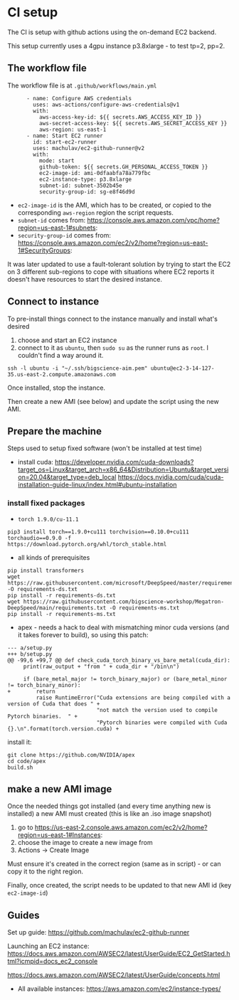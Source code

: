 # CI setup

The CI is setup with github actions using the on-demand EC2 backend.

This setup currently uses a 4gpu instance p3.8xlarge - to test tp=2, pp=2.


## The workflow file

The workflow file is at `.github/workflows/main.yml`


```
      - name: Configure AWS credentials
        uses: aws-actions/configure-aws-credentials@v1
        with:
          aws-access-key-id: ${{ secrets.AWS_ACCESS_KEY_ID }}
          aws-secret-access-key: ${{ secrets.AWS_SECRET_ACCESS_KEY }}
          aws-region: us-east-1
      - name: Start EC2 runner
        id: start-ec2-runner
        uses: machulav/ec2-github-runner@v2
        with:
          mode: start
          github-token: ${{ secrets.GH_PERSONAL_ACCESS_TOKEN }}
          ec2-image-id: ami-0dfaabfa78a779fbc
          ec2-instance-type: p3.8xlarge
          subnet-id: subnet-3502b45e
          security-group-id: sg-e8f46d9d
```

- `ec2-image-id` is the AMI, which has to be created, or copied to the corresponding `aws-region` region the script requests.
- `subnet-id` comes from: https://console.aws.amazon.com/vpc/home?region=us-east-1#subnets:
- `security-group-id` comes from: https://console.aws.amazon.com/ec2/v2/home?region=us-east-1#SecurityGroups:


It was later updated to use a fault-tolerant solution by trying to start the EC2 on 3 different sub-regions to cope with situations where EC2 reports it doesn't have resources to start the desired instance.



## Connect to instance

To pre-install things connect to the instance manually and install what's desired

1. choose and start an EC2 instance
2. connect to it as `ubuntu`, then `sudo su` as the runner runs as `root`. I couldn't find a way around it.
```
ssh -l ubuntu -i "~/.ssh/bigscience-aim.pem" ubuntu@ec2-3-14-127-35.us-east-2.compute.amazonaws.com
```

Once installed, stop the instance.

Then create a new AMI (see below) and update the script using the new AMI.


## Prepare the machine

Steps used to setup fixed software (won't be installed at test time)

- install cuda:
https://developer.nvidia.com/cuda-downloads?target_os=Linux&target_arch=x86_64&Distribution=Ubuntu&target_version=20.04&target_type=deb_local
https://docs.nvidia.com/cuda/cuda-installation-guide-linux/index.html#ubuntu-installation

### install fixed packages

- `torch 1.9.0/cu-11.1`

```
pip3 install torch==1.9.0+cu111 torchvision==0.10.0+cu111 torchaudio==0.9.0 -f https://download.pytorch.org/whl/torch_stable.html
```

- all kinds of prerequisites
```
pip install transformers
wget https://raw.githubusercontent.com/microsoft/DeepSpeed/master/requirements/requirements.txt -O requirements-ds.txt
pip install -r requirements-ds.txt
wget https://raw.githubusercontent.com/bigscience-workshop/Megatron-DeepSpeed/main/requirements.txt -O requirements-ms.txt
pip install -r requirements-ms.txt

```

- apex - needs a hack to deal with mismatching minor cuda versions (and it takes forever to build), so using this patch:

```
--- a/setup.py
+++ b/setup.py
@@ -99,6 +99,7 @@ def check_cuda_torch_binary_vs_bare_metal(cuda_dir):
     print(raw_output + "from " + cuda_dir + "/bin\n")

     if (bare_metal_major != torch_binary_major) or (bare_metal_minor != torch_binary_minor):
+        return
         raise RuntimeError("Cuda extensions are being compiled with a version of Cuda that does " +
                            "not match the version used to compile Pytorch binaries.  " +
                            "Pytorch binaries were compiled with Cuda {}.\n".format(torch.version.cuda) +

```

install it:
```
git clone https://github.com/NVIDIA/apex
cd code/apex
build.sh
```


## make a new AMI image

Once the needed things got installed (and every time anything new is installed) a new AMI must created (this is like an .iso image snapshot)

1. go to https://us-east-2.console.aws.amazon.com/ec2/v2/home?region=us-east-1#Instances:
2. choose the image to create a new image from
3. Actions -> Create Image

Must ensure it's created in the correct region (same as in script) - or can copy it to the right region.

Finally, once created, the script needs to be updated to that new AMI id (key `ec2-image-id`)



## Guides

Set up guide: https://github.com/machulav/ec2-github-runner

Launching an EC2 instance:
https://docs.aws.amazon.com/AWSEC2/latest/UserGuide/EC2_GetStarted.html?icmpid=docs_ec2_console

https://docs.aws.amazon.com/AWSEC2/latest/UserGuide/concepts.html

- All available instances: https://aws.amazon.com/ec2/instance-types/
